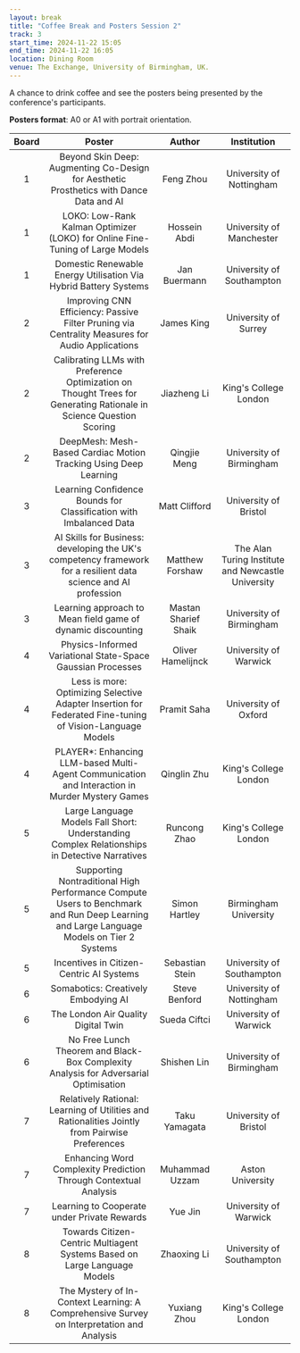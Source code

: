 ```yaml
---
layout: break
title: "Coffee Break and Posters Session 2"
track: 3
start_time: 2024-11-22 15:05
end_time: 2024-11-22 16:05
location: Dining Room
venue: The Exchange, University of Birmingham, UK.
---
```


A chance to drink coffee and see the posters being presented by the conference's participants.

**Posters format**: A0 or A1 with portrait orientation.

| Board        | Poster                                                                                                            | Author                        | Institution  |
|   :----:  |   :----:                                                                                                          |   :----:                      |  :----:                      |
| 1|Beyond Skin Deep: Augmenting Co-Design for Aesthetic Prosthetics with Dance Data and AI|Feng Zhou|University of Nottingham|
| 1|LOKO: Low-Rank Kalman Optimizer (LOKO) for Online Fine-Tuning of Large Models|Hossein Abdi|University of Manchester|
| 1|Domestic Renewable Energy Utilisation Via Hybrid Battery Systems|Jan Buermann|University of Southampton|
| 2|Improving CNN Efficiency: Passive Filter Pruning via Centrality Measures for Audio Applications|James King|University of Surrey|
| 2|Calibrating LLMs with Preference Optimization on Thought Trees for Generating Rationale in Science Question Scoring|Jiazheng Li|King's College London|
| 2|DeepMesh: Mesh-Based Cardiac Motion Tracking Using Deep Learning|Qingjie Meng|University of Birmingham|
| 3|Learning Confidence Bounds for Classification with Imbalanced Data|Matt Clifford|University of Bristol|
| 3|AI Skills for Business: developing the UK's competency framework for a resilient data science and AI profession|Matthew Forshaw|The Alan Turing Institute and Newcastle University|
| 3|Learning approach to Mean field game of dynamic discounting|Mastan Sharief Shaik|University of Birmingham|
| 4|Physics-Informed Variational State-Space Gaussian Processes|Oliver Hamelijnck|University of Warwick|
| 4|Less is more: Optimizing Selective Adapter Insertion for Federated Fine-tuning of Vision-Language Models|Pramit Saha|University of Oxford|
| 4|PLAYER*: Enhancing LLM-based Multi-Agent Communication and Interaction in Murder Mystery Games|Qinglin Zhu|King's College London|
| 5|Large Language Models Fall Short: Understanding Complex Relationships in Detective Narratives|Runcong Zhao|King's College London|
| 5|Supporting Nontraditional High Performance Compute Users to Benchmark and Run Deep Learning and Large Language Models on Tier 2 Systems|Simon Hartley|Birmingham University|
| 5|Incentives in Citizen-Centric AI Systems|Sebastian Stein|University of Southampton|
| 6|Somabotics: Creatively Embodying AI|Steve Benford|University of Nottingham|
| 6|The London Air Quality Digital Twin|Sueda Ciftci|University of Warwick|
| 6|No Free Lunch Theorem and Black-Box Complexity Analysis for Adversarial Optimisation|Shishen Lin|University of Birmingham|
| 7|Relatively Rational: Learning of Utilities and Rationalities Jointly from Pairwise Preferences|Taku Yamagata|University of Bristol|
| 7|Enhancing Word Complexity Prediction Through Contextual Analysis|Muhammad Uzzam|Aston University|
| 7|Learning to Cooperate under Private Rewards|Yue Jin|University of Warwick|
| 8|Towards Citizen-Centric Multiagent Systems Based on Large Language Models|Zhaoxing Li|University of Southampton|
| 8|The Mystery of In-Context Learning: A Comprehensive Survey on Interpretation and Analysis|Yuxiang Zhou|King's College London|
